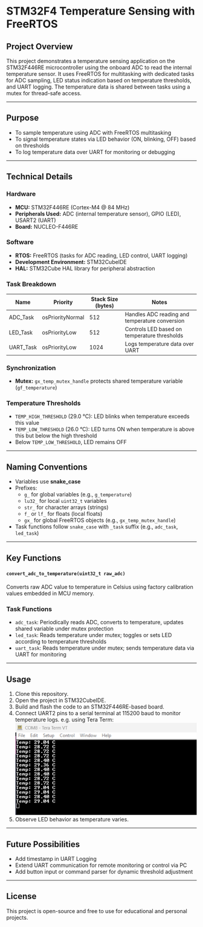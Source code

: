 # STM32F4 Temperature Sensing with FreeRTOS

## Project Overview

This project demonstrates a temperature sensing application on the STM32F446RE microcontroller using the onboard ADC to read the internal temperature sensor. It uses FreeRTOS for multitasking with dedicated tasks for ADC sampling, LED status indication based on temperature thresholds, and UART logging. The temperature data is shared between tasks using a mutex for thread-safe access.

---

## Purpose

- To sample temperature using ADC with FreeRTOS multitasking  
- To signal temperature states via LED behavior (ON, blinking, OFF) based on thresholds  
- To log temperature data over UART for monitoring or debugging

---

## Technical Details

### Hardware

- **MCU:** STM32F446RE (Cortex-M4 @ 84 MHz)  
- **Peripherals Used:** ADC (internal temperature sensor), GPIO (LED), USART2 (UART)  
- **Board:** NUCLEO-F446RE  

### Software

- **RTOS:** FreeRTOS (tasks for ADC reading, LED control, UART logging)  
- **Development Environment:** STM32CubeIDE  
- **HAL:** STM32Cube HAL library for peripheral abstraction  

### Task Breakdown

| Name       | Priority        | Stack Size (bytes) | Notes              |
|------------|------------------|---------------------|---------------------|
| ADC_Task   | osPriorityNormal | 512                 | Handles ADC reading and temperature conversion |
| LED_Task   | osPriorityLow    | 512                 | Controls LED based on temperature thresholds    |
| UART_Task  | osPriorityLow    | 1024                | Logs temperature data over UART                |


### Synchronization

- **Mutex:** `gx_temp_mutex_handle` protects shared temperature variable (`gf_temperature`)

### Temperature Thresholds

- `TEMP_HIGH_THRESHOLD` (29.0 °C): LED blinks when temperature exceeds this value  
- `TEMP_LOW_THRESHOLD` (26.0 °C): LED turns ON when temperature is above this but below the high threshold  
- Below `TEMP_LOW_THRESHOLD`, LED remains OFF  

---

## Naming Conventions

- Variables use **snake_case**  
- Prefixes:  
  - `g_` for global variables (e.g., `g_temperature`)  
  - `lu32_` for local `uint32_t` variables  
  - `str_` for character arrays (strings)  
  - `f_` or `lf_` for floats (local floats)  
  - `gx_` for global FreeRTOS objects (e.g., `gx_temp_mutex_handle`)  
- Task functions follow `snake_case` with `_task` suffix (e.g., `adc_task`, `led_task`)  

---

## Key Functions

#### `convert_adc_to_temperature(uint32_t raw_adc)`

Converts raw ADC value to temperature in Celsius using factory calibration values embedded in MCU memory.

### Task Functions

- `adc_task`: Periodically reads ADC, converts to temperature, updates shared variable under mutex protection  
- `led_task`: Reads temperature under mutex; toggles or sets LED according to temperature thresholds  
- `uart_task`: Reads temperature under mutex; sends temperature data via UART for monitoring  

---

## Usage

1. Clone this repository.  
2. Open the project in STM32CubeIDE.  
3. Build and flash the code to an STM32F446RE-based board.  
4. Connect UART2 pins to a serial terminal at 115200 baud to monitor temperature logs. e.g. using Tera Term:
![UART Output on Teraterm](images/uart_output.png) 
5. Observe LED behavior as temperature varies. 

---

## Future Possibilities
 
- Add timestamp in UART Logging
- Extend UART communication for remote monitoring or control via PC 
- Add button input or command parser for dynamic threshold adjustment

---

## License

This project is open-source and free to use for educational and personal projects.
